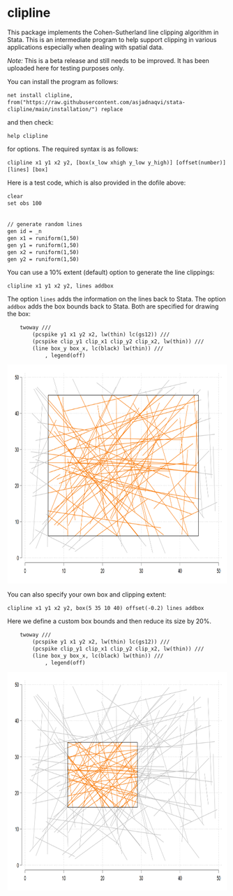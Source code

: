# clipline

This package implements the Cohen-Sutherland line clipping algorithm in Stata. This is an intermediate program to help support clipping in various applications especially when dealing with spatial data.


*Note:* This is a beta release and still needs to be improved. It has been uploaded here for testing purposes only.


You can install the program as follows:

```applescript
net install clipline, from("https://raw.githubusercontent.com/asjadnaqvi/stata-clipline/main/installation/") replace
```

and then check:

```applescript
help clipline
```

for options. The required syntax is as follows:

```applescript
clipline x1 y1 x2 y2, [box(x_low xhigh y_low y_high)] [offset(number)] [lines] [box]
```


Here is a test code, which is also provided in the dofile above:

```applescript
clear
set obs 100


// generate random lines
gen id = _n
gen x1 = runiform(1,50)
gen y1 = runiform(1,50)
gen x2 = runiform(1,50)
gen y2 = runiform(1,50)
```

You can use a 10% extent (default) option to generate the line clippings:

```applescript
clipline x1 y1 x2 y2, lines addbox
```

The option `lines` adds the information on the lines back to Stata. The option `addbox` adds the box bounds back to Stata. Both are specified for drawing the box:

```applescript
	twoway ///
		(pcspike y1 x1 y2 x2, lw(thin) lc(gs12)) ///
		(pcspike clip_y1 clip_x1 clip_y2 clip_x2, lw(thin)) ///
		(line box_y box_x, lc(black) lw(thin)) ///
			, legend(off) 
```

<img src="clipline1.png" height="500">


You can also specify your own box and clipping extent:


```applescript
clipline x1 y1 x2 y2, box(5 35 10 40) offset(-0.2) lines addbox
```

Here we define a custom box bounds and then reduce its size by 20%.

```applescript
	twoway ///
		(pcspike y1 x1 y2 x2, lw(thin) lc(gs12)) ///
		(pcspike clip_y1 clip_x1 clip_y2 clip_x2, lw(thin)) ///
		(line box_y box_x, lc(black) lw(thin)) ///
			, legend(off) 
```

<img src="clipline2.png" height="500">


